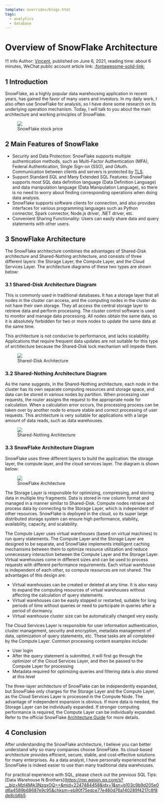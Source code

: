 ```yaml
---
template: overrides/blogs.html
tags:
  - analytics
  - database
---
```


# Overview of SnowFlake Architecture

!!! info
    Author: [Vincent](https://github.com/Realvincentyuan), published on June 6, 2021, reading time: about 6 minutes, WeChat public account article link: [:fontawesome-solid-link:](https://mp.weixin.qq.com/s/772p9v4nJAGX36qBjNC3xA)

## 1 Introduction

SnowFlake, as a highly popular data warehousing application in recent years, has gained the favor of many users and investors. In my daily work, I also often use SnowFlake for analysis, so I have done some research on its underlying operation mechanism. Today, I will talk to you about the main architecture and working principles of SnowFlake.

<figure>
  <img src="https://user-images.githubusercontent.com/26101303/132982228-360bd20b-ed29-4ff6-84d3-c77d74169c9f.png"  />
  <figcaption>SnowFlake stock price</figcaption>
</figure>

## 2 Main Features of SnowFlake

- Security and Data Protection: SnowFlake supports multiple authentication methods, such as Multi-Factor Authentication (MFA), Federal Authentication, Single Sign-on (SSO), and OAuth. Communication between clients and servers is protected by [TLS](https://en.wikipedia.org/wiki/Transport_Layer_Security).
- Support Standard SQL and Many Extended SQL Features: SnowFlake supports most SQL data definition language (Data Definition Language) and data manipulation language (Data Manipulation Language), so there is no need to worry about finding corresponding operations when doing data analysis.
- SnowFlake supports software clients for connection, and also provides interfaces for various programming languages such as Python connector, Spark connector, Node.js driver, .NET driver, etc.
- Convenient Sharing Functionality: Users can easily share data and query statements with other users.

## 3 SnowFlake Architecture

The SnowFlake architecture combines the advantages of Shared-Disk architecture and Shared-Nothing architecture, and consists of three different layers: the Storage Layer, the Compute Layer, and the Cloud Services Layer. The architecture diagrams of these two types are shown below:

### 3.1 Shared-Disk Architecture Diagram

This is commonly used in traditional databases. It has a storage layer that all nodes in the cluster can access, and the computing nodes in the cluster do not have their own storage. They all access the central storage layer to retrieve data and perform processing. The cluster control software is used to monitor and manage data processing. All nodes obtain the same data, so it is absolutely forbidden for two or more nodes to update the same data at the same time.

This architecture is not conducive to performance, and lacks scalability. Applications that require frequent data updates are not suitable for this type of architecture because the Shared-Disk lock mechanism will impede them.

<figure>
  <img src="https://user-images.githubusercontent.com/26101303/132982226-1ccaf053-bddd-4c1c-933a-f555eebd1e29.png"  />
  <figcaption>Shared-Disk Architecture</figcaption>
</figure>


### 3.2 Shared-Nothing Architecture Diagram

As the name suggests, in the Shared-Nothing architecture, each node in the cluster has its own separate computing resources and storage space, and data can be stored in various nodes by partition. When processing user requests, the router assigns the request to the appropriate node for calculation. When a calculation error occurs, the processing process can be taken over by another node to ensure stable and correct processing of user requests. This architecture is very suitable for applications with a large amount of data reads, such as data warehouses.

<figure>
  <img src="https://user-images.githubusercontent.com/26101303/132982223-b99b67f5-3018-4f47-b03f-ac1f165f76b9.png"  />
  <figcaption>Shared-Nothing Architecture</figcaption>
</figure>

### 3.3 SnowFlake Architecture Diagram

SnowFlake uses three different layers to build the application: the storage layer, the compute layer, and the cloud services layer. The diagram is shown below:

<figure>
  <img src="https://user-images.githubusercontent.com/26101303/132982227-9cb5fbcd-cb8b-4c53-8f8d-448abddb2663.png"  />
  <figcaption>SnowFlake Architecture</figcaption>
</figure>

The Storage Layer is responsible for optimizing, compressing, and storing data in multiple tiny fragments. Data is stored in row column format and managed in a manner similar to Shared-Disk. Compute nodes retrieve and process data by connecting to the Storage Layer, which is independent of other resources. SnowFlake is deployed in the cloud, so its super large distributed storage system can ensure high performance, stability, availability, capacity, and scalability.

The Compute Layer uses virtual warehouses (based on virtual machines) to run query statements. The Compute Layer and the Storage Layer are designed to be separate, and SnowFlake implements intelligent caching mechanisms between them to optimize resource utilization and reduce unnecessary interaction between the Compute Layer and the Storage Layer. Virtual warehouses come in different sizes and can be used to process requests with different performance requirements. Each virtual warehouse is independent of each other, so compute resources are not shared. The advantages of this design are:

- Virtual warehouses can be created or deleted at any time. It is also easy to expand the computing resources of virtual warehouses without affecting the calculation of query statements.
- Virtual warehouses can be easily stopped or restarted, suitable for long periods of time without queries or need to participate in queries after a period of dormancy.
- Virtual warehouse cluster size can be automatically changed very easily.

The Cloud Services Layer is responsible for user information authentication, cluster management, security and encryption, metadata management of data, optimization of query statements, etc. These tasks are all completed by the Compute Layer. Common processing content examples include:

- User login
- After the query statement is submitted, it will first go through the optimizer of the Cloud Services Layer, and then be passed to the Compute Layer for processing
- Metadata required for optimizing queries and filtering data is also stored at this level

The three-layer architecture of SnowFlake can be independently expanded, but SnowFlake only charges for the Storage Layer and the Compute Layer, as the Cloud Services Layer is processed in the Compute Node. The advantage of independent expansion is obvious. If more data is needed, the Storage Layer can be individually expanded. If stronger computing performance is required, the Compute Layer can be individually expanded. Refer to the official SnowFlake [Architecture Guide](https://docs.SnowFlake.com/en/user-guide/intro-key-concepts.html) for more details.

## 4 Conclusion

After understanding the SnowFlake architecture, I believe you can better understand why so many companies choose SnowFlake. Its cloud-based architecture provides efficient, secure, stable, and cost-effective solutions for many enterprises. As a data analyst, I have personally experienced that SnowFlake is indeed easier to use than many traditional data warehouses.

For practical experience with SQL, please check out the previous SQL Tips: [Data Warehouse N Brothers](https://mp.weixin.qq.com/s?__biz=MzI4Mjk3NzgxOQ==&mid=2247484458&idx=1&sn=b103c9b9d205e0d6a4589b68687e9c95&chksm=eb90f75edce77e480d76a140289f4217c8f8de8cb6b5